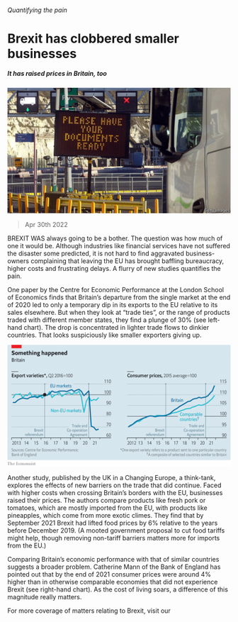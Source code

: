 ###### Quantifying the pain

# Brexit has clobbered smaller businesses 

##### It has raised prices in Britain, too 

![image](images/20220430_brp502.jpg) 

> Apr 30th 2022 

BREXIT WAS always going to be a bother. The question was how much of one it would be. Although industries like financial services have not suffered the disaster some predicted, it is not hard to find aggravated business-owners complaining that leaving the EU has brought baffling bureaucracy, higher costs and frustrating delays. A flurry of new studies quantifies the pain.

One paper by the Centre for Economic Performance at the London School of Economics finds that Britain’s departure from the single market at the end of 2020 led to only a temporary dip in its exports to the EU relative to its sales elsewhere. But when they look at “trade ties”, or the range of products traded with different member states, they find a plunge of 30% (see left-hand chart). The drop is concentrated in lighter trade flows to dinkier countries. That looks suspiciously like smaller exporters giving up.

![image](images/20220430_BRC091.png) 


Another study, published by the UK in a Changing Europe, a think-tank, explores the effects of new barriers on the trade that did continue. Faced with higher costs when crossing Britain’s borders with the EU, businesses raised their prices. The authors compare products like fresh pork or tomatoes, which are mostly imported from the EU, with products like pineapples, which come from more exotic climes. They find that by September 2021 Brexit had lifted food prices by 6% relative to the years before December 2019. (A mooted government proposal to cut food tariffs might help, though removing non-tariff barriers matters more for imports from the EU.)


Comparing Britain’s economic performance with that of similar countries suggests a broader problem. Catherine Mann of the Bank of England has pointed out that by the end of 2021 consumer prices were around 4% higher than in otherwise comparable economies that did not experience Brexit (see right-hand chart). As the cost of living soars, a difference of this magnitude really matters.

For more coverage of matters relating to Brexit, visit our 

